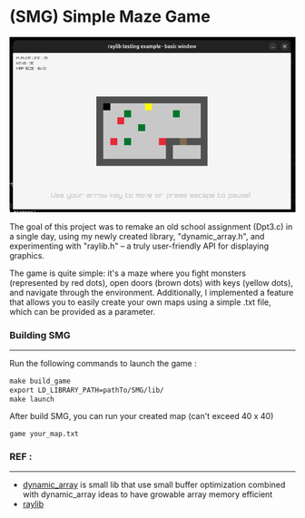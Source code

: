 # (SMG) Simple Maze Game

![game view panel](/img/main_panel.png) 

The goal of this project was to remake an old school assignment (Dpt3.c) in a 
single day, using my newly created library, "dynamic_array.h", and experimenting 
with "raylib.h" – a truly user-friendly API for displaying graphics.

The game is quite simple: it's a maze where you fight monsters (represented by red dots),
open doors (brown dots) with keys (yellow dots), and navigate through the environment. 
Additionally, I implemented a feature that allows you to easily create your own maps 
using a simple .txt file, which can be provided as a parameter.

### Building SMG
-----

Run the following commands to launch the game :
```
make build_game
export LD_LIBRARY_PATH=pathTo/SMG/lib/
make launch
```  

After build SMG, you can run your created map (can't exceed 40 x 40)
```
game your_map.txt
```  

### REF :
-----
- [dynamic_array](https://github.com/Vortyy/dynamic_array) is small lib that use small buffer optimization combined with dynamic_array ideas to have growable array memory efficient 
- [raylib](https://github.com/raysan5/raylib) 
